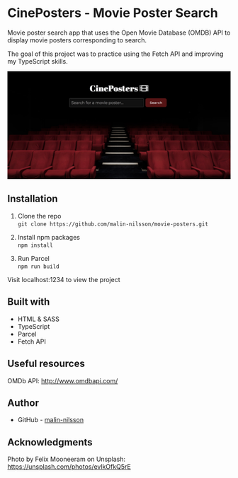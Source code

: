 # CinePosters - Movie Poster Search
Movie poster search app that uses the Open Movie Database (OMDB) API to display movie posters corresponding to search.

The goal of this project was to practice using the Fetch API and improving my TypeScript skills.

![](src/assets/screenshot.jpg)


## Installation
1. Clone the repo\
`git clone https://github.com/malin-nilsson/movie-posters.git`

2. Install npm packages\
`npm install`

3. Run Parcel\
`npm run build`

Visit localhost:1234 to view the project

## Built with
- HTML & SASS
- TypeScript
- Parcel
- Fetch API

## Useful resources
OMDb API:
http://www.omdbapi.com/

## Author
- GitHub - [malin-nilsson](https://github.com/malin-nilsson)

## Acknowledgments
Photo by Felix Mooneeram on Unsplash:
https://unsplash.com/photos/evlkOfkQ5rE
  


